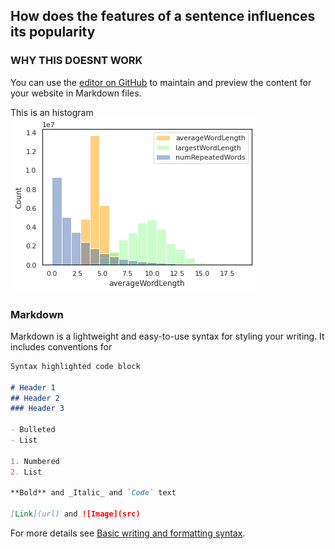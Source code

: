 ## How does the features of a sentence influences its popularity


### WHY THIS DOESNT WORK

You can use the [editor on GitHub](https://github.com/KevinFaustini/pop-sentences/edit/gh-pages/index.md) to maintain and preview the content for your website in Markdown files.


This is an histogram
![im1](/graphs/hist1.png)





### Markdown

Markdown is a lightweight and easy-to-use syntax for styling your writing. It includes conventions for

```markdown
Syntax highlighted code block

# Header 1
## Header 2
### Header 3

- Bulleted
- List

1. Numbered
2. List

**Bold** and _Italic_ and `Code` text

[Link](url) and ![Image](src)
```

For more details see [Basic writing and formatting syntax](https://docs.github.com/en/github/writing-on-github/getting-started-with-writing-and-formatting-on-github/basic-writing-and-formatting-syntax).
